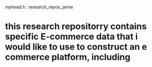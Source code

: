 myhead.h : research_repos_jamie
# this research repositorry contains specific E-commerce data that i would like to use to construct an e commerce platform, including 
